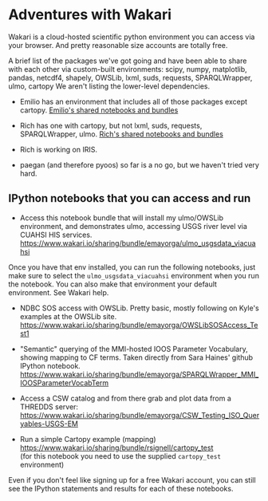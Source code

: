 # Adventures with Wakari

Wakari is a cloud-hosted scientific python environment you can access via your browser.  And pretty reasonable size accounts are totally free.

A brief list of the packages we've got going and have been able to share with each other via custom-built environments:
scipy, numpy, matplotlib, pandas, netcdf4, shapely, OWSLib, lxml, suds, requests, SPARQLWrapper, ulmo, cartopy
We aren't listing the lower-level dependencies.

* Emilio has an environment that includes all of those packages except cartopy. [Emilio's shared notebooks and bundles](www.wakari.io/emayorga)

* Rich has one with cartopy, but not lxml, suds, requests, SPARQLWrapper, ulmo. [Rich's shared notebooks and bundles](www.wakari.io/rsignell)

* Rich is working on IRIS.

* paegan (and therefore pyoos) so far is a no go, but we haven't tried very hard.

##  IPython notebooks that you can access and run 

* Access this notebook bundle that will install my ulmo/OWSLib environment, and demonstrates ulmo, accessing USGS river level via CUAHSI HIS services.
https://www.wakari.io/sharing/bundle/emayorga/ulmo_usgsdata_viacuahsi

Once you have that env installed, you can run the following notebooks, just make sure to select the `ulmo_usgsdata_viacuahsi` environment 
when you run the notebook.  You can also make that environment your default environment.  See Wakari help.

* NDBC SOS access with OWSLib. Pretty basic, mostly following on Kyle's examples at the OWSLib site.
https://www.wakari.io/sharing/bundle/emayorga/OWSLibSOSAccess_Test1

* "Semantic" querying of the MMI-hosted IOOS Parameter Vocabulary, showing mapping to CF terms.
Taken directly from Sara Haines' github IPython notebook.
https://www.wakari.io/sharing/bundle/emayorga/SPARQLWrapper_MMI_IOOSParameterVocabTerm

* Access a CSW catalog and from there grab and plot data from a THREDDS server:
https://www.wakari.io/sharing/bundle/emayorga/CSW_Testing_ISO_Queryables-USGS-EM

* Run a simple Cartopy example (mapping)
https://www.wakari.io/sharing/bundle/rsignell/cartopy_test  
(for this notebook you need to use the supplied `cartopy_test` environment)

Even if you don't feel like signing up for a free Wakari account, you can still see the IPython statements and results for each of these notebooks.

